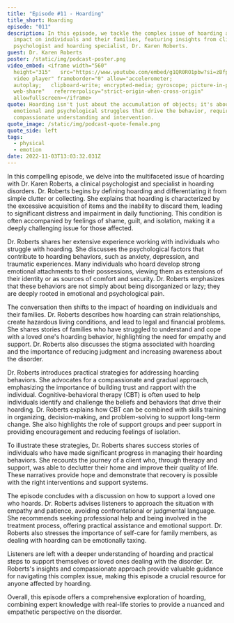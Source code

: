 ```yaml
---
title: "Episode #11 - Hoarding"
title_short: Hoarding
episode: "011"
description: In this episode, we tackle the complex issue of hoarding and its
  impact on individuals and their families, featuring insights from clinical
  psychologist and hoarding specialist, Dr. Karen Roberts.
guest: Dr. Karen Roberts
poster: /static/img/podcast-poster.png
video_embed: <iframe width="560"
  height="315"   src="https://www.youtube.com/embed/g1QR0RO1pbw?si=zBfpb0Un_vQ2vphz"   title="YouTube
  video player" frameborder="0" allow="accelerometer;
  autoplay;   clipboard-write; encrypted-media; gyroscope; picture-in-picture;
  web-share"   referrerpolicy="strict-origin-when-cross-origin"
  allowfullscreen></iframe>
quote: Hoarding isn't just about the accumulation of objects; it's about the
  emotional and psychological struggles that drive the behavior, requiring
  compassionate understanding and intervention.
quote_image: /static/img/podcast-quote-female.png
quote_side: left
tags:
  - physical
  - emotion
date: 2022-11-03T13:03:32.031Z
---
```

In this compelling episode, we delve into the multifaceted issue of hoarding with Dr. Karen Roberts, a clinical psychologist and specialist in hoarding disorders. Dr. Roberts begins by defining hoarding and differentiating it from simple clutter or collecting. She explains that hoarding is characterized by the excessive acquisition of items and the inability to discard them, leading to significant distress and impairment in daily functioning. This condition is often accompanied by feelings of shame, guilt, and isolation, making it a deeply challenging issue for those affected.

Dr. Roberts shares her extensive experience working with individuals who struggle with hoarding. She discusses the psychological factors that contribute to hoarding behaviors, such as anxiety, depression, and traumatic experiences. Many individuals who hoard develop strong emotional attachments to their possessions, viewing them as extensions of their identity or as sources of comfort and security. Dr. Roberts emphasizes that these behaviors are not simply about being disorganized or lazy; they are deeply rooted in emotional and psychological pain.

The conversation then shifts to the impact of hoarding on individuals and their families. Dr. Roberts describes how hoarding can strain relationships, create hazardous living conditions, and lead to legal and financial problems. She shares stories of families who have struggled to understand and cope with a loved one's hoarding behavior, highlighting the need for empathy and support. Dr. Roberts also discusses the stigma associated with hoarding and the importance of reducing judgment and increasing awareness about the disorder.

Dr. Roberts introduces practical strategies for addressing hoarding behaviors. She advocates for a compassionate and gradual approach, emphasizing the importance of building trust and rapport with the individual. Cognitive-behavioral therapy (CBT) is often used to help individuals identify and challenge the beliefs and behaviors that drive their hoarding. Dr. Roberts explains how CBT can be combined with skills training in organizing, decision-making, and problem-solving to support long-term change. She also highlights the role of support groups and peer support in providing encouragement and reducing feelings of isolation.

To illustrate these strategies, Dr. Roberts shares success stories of individuals who have made significant progress in managing their hoarding behaviors. She recounts the journey of a client who, through therapy and support, was able to declutter their home and improve their quality of life. These narratives provide hope and demonstrate that recovery is possible with the right interventions and support systems.

The episode concludes with a discussion on how to support a loved one who hoards. Dr. Roberts advises listeners to approach the situation with empathy and patience, avoiding confrontational or judgmental language. She recommends seeking professional help and being involved in the treatment process, offering practical assistance and emotional support. Dr. Roberts also stresses the importance of self-care for family members, as dealing with hoarding can be emotionally taxing.

Listeners are left with a deeper understanding of hoarding and practical steps to support themselves or loved ones dealing with the disorder. Dr. Roberts's insights and compassionate approach provide valuable guidance for navigating this complex issue, making this episode a crucial resource for anyone affected by hoarding.

Overall, this episode offers a comprehensive exploration of hoarding, combining expert knowledge with real-life stories to provide a nuanced and empathetic perspective on the disorder.